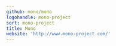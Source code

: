 ```yaml
---
github: mono/mono
logohandle: mono-project
sort: mono-project
title: Mono
website: 'http://www.mono-project.com/'
---
```

